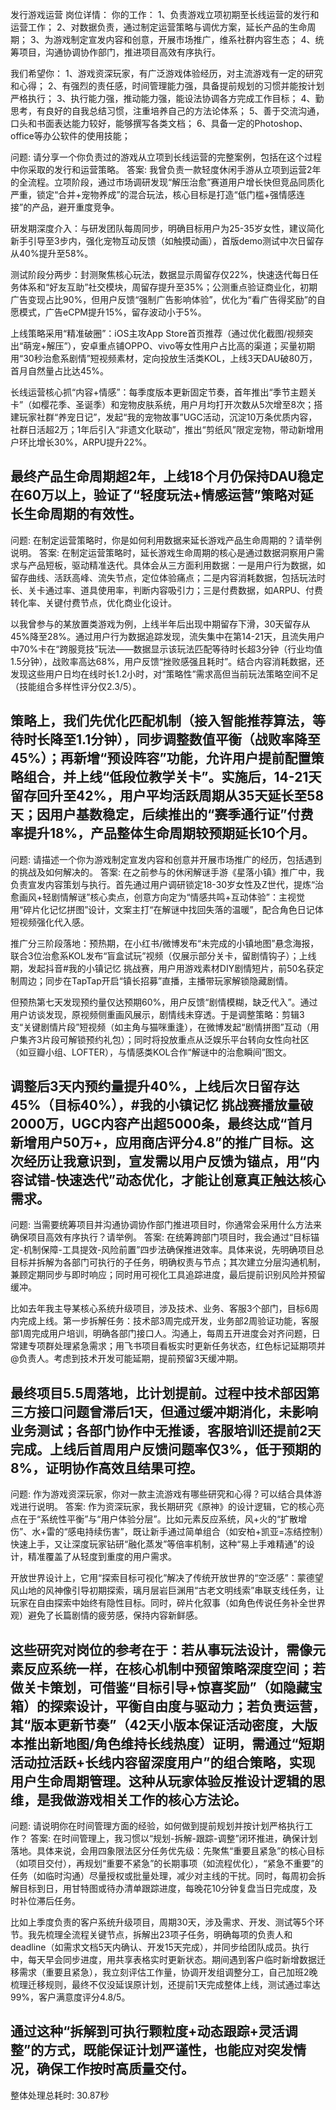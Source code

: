发行游戏运营
岗位详情：
你的工作：
1、负责游戏立项初期至长线运营的发行和运营工作；
2、对数据负责，通过制定运营策略与调优方案，延长产品的生命周期；
3、为游戏制定宣发内容和创意，开展市场推广，维系社群内容生态；
4、统筹项目，沟通协调协作部门，推进项目高效有序执行。

我们希望你：
1、游戏资深玩家，有广泛游戏体验经历，对主流游戏有一定的研究和心得；
2、有强烈的责任感，时间管理能力强，具备提前规划的习惯并能按计划严格执行；
3、执行能力强，推动能力强，能设法协调各方完成工作目标；
4、勤思考，有良好的自我总结习惯，注重培养自己的方法论体系；
5、善于交流沟通，口头和书面表达能力较好，能够撰写各类文档；
6、具备一定的Photoshop、office等办公软件的使用技能；


问题: 请分享一个你负责过的游戏从立项到长线运营的完整案例，包括在这个过程中你采取的发行和运营策略。
答案: 我曾负责一款轻度休闲手游从立项到运营2年的全流程。立项阶段，通过市场调研发现“解压治愈”赛道用户增长快但竞品同质化严重，锁定“合并+宠物养成”的混合玩法，核心目标是打造“低门槛+强情感连接”的产品，避开重度竞争。

研发期深度介入：与研发团队每周同步，明确目标用户为25-35岁女性，建议简化新手引导至3步内，强化宠物互动反馈（如触摸动画），首版demo测试中次日留存从40%提升至58%。

测试阶段分两步：封测聚焦核心玩法，数据显示周留存仅22%，快速迭代每日任务体系和“好友互助”社交模块，周留存提升至35%；公测重点验证商业化，初期广告变现占比90%，但用户反馈“强制广告影响体验”，优化为“看广告得奖励”的自愿模式，广告eCPM提升15%，留存波动小于5%。

上线策略采用“精准破圈”：iOS主攻App Store首页推荐（通过优化截图/视频突出“萌宠+解压”），安卓重点铺OPPO、vivo等女性用户占比高的渠道；买量初期用“30秒治愈系剧情”短视频素材，定向投放生活类KOL，上线3天DAU破80万，首月自然量占比达45%。

长线运营核心抓“内容+情感”：每季度版本更新固定节奏，首年推出“季节主题关卡”（如樱花季、圣诞季）和宠物皮肤系统，用户月均打开次数从5次增至8次；搭建玩家社群“养宠日记”，发起“我的宠物故事”UGC活动，沉淀10万条优质内容，社群日活超2万；1年后引入“非遗文化联动”，推出“剪纸风”限定宠物，带动新增用户环比增长30%，ARPU提升22%。

最终产品生命周期超2年，上线18个月仍保持DAU稳定在60万以上，验证了“轻度玩法+情感运营”策略对延长生命周期的有效性。
--------------------------------------------------
问题: 在制定运营策略时，你是如何利用数据来延长游戏产品生命周期的？请举例说明。
答案: 在制定运营策略时，延长游戏生命周期的核心是通过数据洞察用户需求与产品短板，驱动精准迭代。具体会从三方面利用数据：一是用户行为数据，如留存曲线、活跃高峰、流失节点，定位体验痛点；二是内容消耗数据，包括玩法时长、关卡通过率、道具使用率，判断内容吸引力；三是付费数据，如ARPU、付费转化率、关键付费节点，优化商业化设计。

以我曾参与的某放置类游戏为例，上线半年后出现中期留存下滑，30天留存从45%降至28%。通过用户行为数据追踪发现，流失集中在第14-21天，且流失用户中70%卡在“跨服竞技”玩法——数据显示该玩法匹配等待时长超3分钟（行业均值1.5分钟），战败率高达68%，用户反馈“挫败感强且耗时”。结合内容消耗数据，还发现这些用户日均在线时长1.2小时，对“策略性”需求高但当前玩法策略空间不足（技能组合多样性评分仅2.3/5）。

策略上，我们先优化匹配机制（接入智能推荐算法，等待时长降至1.1分钟），同步调整数值平衡（战败率降至45%）；再新增“预设阵容”功能，允许用户提前配置策略组合，并上线“低段位教学关卡”。实施后，14-21天留存回升至42%，用户平均活跃周期从35天延长至58天；因用户基数稳定，后续推出的“赛季通行证”付费率提升18%，产品整体生命周期较预期延长10个月。
--------------------------------------------------
问题: 请描述一个你为游戏制定宣发内容和创意并开展市场推广的经历，包括遇到的挑战及如何解决的。
答案: 在之前参与的休闲解谜手游《星落小镇》推广中，我负责宣发内容策划与执行。首先通过用户调研锁定18-30岁女性及Z世代，提炼“治愈画风+轻剧情解谜”核心卖点，创意方向定为“情感共鸣+互动体验”：主视觉用“碎片化记忆拼图”设计，文案主打“在解谜中找回失落的温暖”，配合角色日记体短视频强化代入感。

推广分三阶段落地：预热期，在小红书/微博发布“未完成的小镇地图”悬念海报，联合3位治愈系KOL发布“盲盒试玩”视频（仅展示部分关卡，留剧情钩子）；上线期，发起抖音#我的小镇记忆 挑战赛，用户用游戏素材DIY剧情短片，前50名获定制周边；同步在TapTap开启“镇长招募”直播，主播带玩家解锁隐藏剧情。

但预热第七天发现预约量仅达预期60%，用户反馈“剧情模糊，缺乏代入”。通过用户访谈发现，原视频侧重画风展示，剧情线未穿透。于是调整策略：剪辑3支“关键剧情片段”短视频（如主角与猫咪重逢），在微博发起“剧情拼图”互动（用户集齐3片段可解锁预约礼包）；同时将投放重点从泛娱乐平台转向女性向社区（如豆瓣小组、LOFTER），与情感类KOL合作“解谜中的治愈瞬间”图文。

调整后3天内预约量提升40%，上线后次日留存达45%（目标40%），#我的小镇记忆 挑战赛播放量破2000万，UGC内容产出超5000条，最终达成“首月新增用户50万+，应用商店评分4.8”的推广目标。这次经历让我意识到，宣发需以用户反馈为锚点，用“内容试错-快速迭代”动态优化，才能让创意真正触达核心需求。
--------------------------------------------------
问题: 当需要统筹项目并沟通协调协作部门推进项目时，你通常会采用什么方法来确保项目高效有序执行？请举例。
答案: 在统筹跨部门项目时，我会通过“目标锚定-机制保障-工具提效-风险前置”四步法确保推进效率。具体来说，先明确项目总目标并拆解为各部门可执行的子任务，明确权责与节点；其次建立分层沟通机制，兼顾定期同步与即时响应；同时用可视化工具追踪进度，最后提前识别风险并预留缓冲。

比如去年我主导某核心系统升级项目，涉及技术、业务、客服3个部门，目标6周内完成上线。第一步拆解任务：技术部3周完成开发，业务部2周验证功能，客服部1周完成用户培训，明确各部门接口人。沟通上，每周五开进度会对齐问题，日常建专项群处理紧急需求；用飞书项目看板实时更新任务状态，红色标记延期项并@负责人。考虑到技术开发可能延期，提前预留3天缓冲期。

最终项目5.5周落地，比计划提前。过程中技术部因第三方接口问题曾滞后1天，但通过缓冲期消化，未影响业务测试；各部门协作中无推诿，客服培训还提前2天完成。上线后首周用户反馈问题率仅3%，低于预期的8%，证明协作高效且结果可控。
--------------------------------------------------
问题: 作为游戏资深玩家，你对一款主流游戏有哪些研究和心得？可以结合具体游戏进行说明。
答案: 作为资深玩家，我长期研究《原神》的设计逻辑，它的核心亮点在于“系统性平衡”与“用户体验分层”。比如元素反应系统，风+火的“扩散增伤”、水+雷的“感电持续伤害”，既让新手通过简单组合（如安柏+凯亚=冻结控制）快速上手，又让深度玩家钻研“融化蒸发”等倍率机制，这种“易上手难精通”的设计，精准覆盖了从轻度到重度的用户需求。  

开放世界设计上，它用“探索目标可视化”解决了传统开放世界的“空泛感”：蒙德望风山地的风神像引导初期探索，璃月层岩巨渊用“古老文明线索”串联支线任务，让玩家在自由探索中始终有隐性目标。同时，碎片化叙事（如角色传说任务补全世界观）避免了长篇剧情的疲劳感，保持内容新鲜感。  

这些研究对岗位的参考在于：若从事玩法设计，需像元素反应系统一样，在核心机制中预留策略深度空间；若做关卡策划，可借鉴“目标引导+惊喜奖励”（如隐藏宝箱）的探索设计，平衡自由度与驱动力；若负责运营，其“版本更新节奏”（42天小版本保证活动密度，大版本推出新地图/角色维持长线热度）证明，需通过“短期活动拉活跃+长线内容留深度用户”的组合策略，实现用户生命周期管理。这种从玩家体验反推设计逻辑的思维，是我做游戏相关工作的核心方法论。
--------------------------------------------------
问题: 请说明你在时间管理方面的经验，如何做到提前规划并按计划严格执行工作？
答案: 在时间管理上，我习惯以“规划-拆解-跟踪-调整”闭环推进，确保计划落地。具体来说，会用四象限法区分任务优先级：先聚焦“重要且紧急”的核心目标（如项目交付），再规划“重要不紧急”的长期事项（如流程优化），“紧急不重要”的任务（如临时沟通）尽量授权或批量处理，减少对主线的干扰。同时，每周初会拆解目标到日，用甘特图或待办清单跟踪进度，每晚花10分钟复盘当日完成度，及时补位滞后任务。

比如上季度负责的客户系统升级项目，周期30天，涉及需求、开发、测试等5个环节。我先梳理全流程关键节点，拆解出23项子任务，明确每项的负责人和deadline（如需求文档5天内确认、开发15天完成），并同步给团队成员。执行中，每天早会同步进度，用共享表格实时更新状态。期间遇到客户临时新增数据迁移需求（重要且紧急），我立刻评估工作量，协调开发组调整分工，自己加班2晚梳理迁移规则，最终不仅没延误原计划，还提前1天完成整体上线，测试通过率达99%，客户满意度评分4.8/5。

通过这种“拆解到可执行颗粒度+动态跟踪+灵活调整”的方式，既能保证计划严谨性，也能应对突发情况，确保工作按时高质量交付。
--------------------------------------------------
整体处理总耗时: 30.87秒